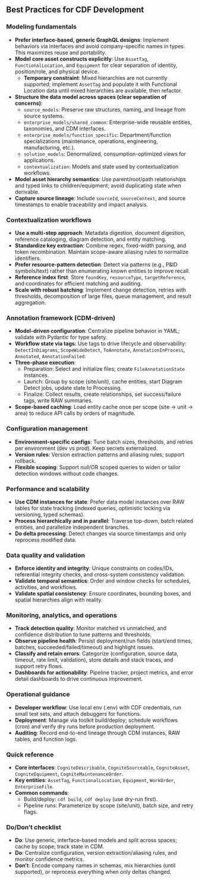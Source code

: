 ## Best Practices for CDF Development

### Modeling fundamentals

- **Prefer interface-based, generic GraphQL designs**: Implement behaviors via interfaces and avoid company-specific names in types. This maximizes reuse and portability.
- **Model core asset constructs explicitly**: Use `AssetTag`, `FunctionalLocation`, and `Equipment` for clear separation of identity, position/role, and physical device.
    - **Temporary constraint**: Mixed hierarchies are not currently supported; implement `AssetTag` and populate it with Functional Location data until mixed hierarchies are available, then refactor.
- **Structure the data model across spaces (clear separation of concerns)**:
    - `source_models`: Preserve raw structures, naming, and lineage from source systems.
    - `enterprise_models/shared_common`: Enterprise-wide reusable entities, taxonomies, and CDM interfaces.
    - `enterprise_models/function_specific`: Department/function specializations (maintenance, operations, engineering, manufacturing, etc.).
    - `solution_models`: Denormalized, consumption-optimized views for applications.
    - `contextualization`: Models and state used by contextualization workflows.
- **Model asset hierarchy semantics**: Use parent/root/path relationships and typed links to children/equipment; avoid duplicating state when derivable.
- **Capture source lineage**: Include `sourceId`, `sourceContext`, and source timestamps to enable traceability and impact analysis.

### Contextualization workflows

- **Use a multi-step approach**: Metadata digestion, document digestion, reference cataloging, diagram detection, and entity matching.
- **Standardize key extraction**: Combine regex, fixed-width parsing, and token recombination. Maintain scope-aware aliasing rules to normalize identifiers.
- **Prefer resource-pattern detection**: Detect via patterns (e.g., P&ID symbols/text) rather than enumerating known entities to improve recall.
- **Reference index first**: Store `foundKey`, `resourceType`, `targetReference`, and coordinates for efficient matching and auditing.
- **Scale with robust batching**: Implement change detection, retries with thresholds, decomposition of large files, queue management, and result aggregation.

### Annotation framework (CDM-driven)

- **Model-driven configuration**: Centralize pipeline behavior in YAML; validate with Pydantic for type safety.
- **Workflow state via tags**: Use tags to drive lifecycle and observability: `DetectInDiagrams`, `ScopeWideDetect`, `ToAnnotate`, `AnnotationInProcess`, `Annotated`, `AnnotationFailed`.
- **Three-phase execution**:
    - Preparation: Select and initialize files; create `FileAnnotationState` instances.
    - Launch: Group by scope (site/unit), cache entities, start Diagram Detect jobs, update state to Processing.
    - Finalize: Collect results, create relationships, set success/failure tags, write RAW summaries.
- **Scope-based caching**: Load entity cache once per scope (site → unit → area) to reduce API calls by orders of magnitude.

### Configuration management

- **Environment-specific configs**: Tune batch sizes, thresholds, and retries per environment (dev vs prod). Keep secrets externalized.
- **Version rules**: Version extraction patterns and aliasing rules; support rollback.
- **Flexible scoping**: Support null/OR scoped queries to widen or tailor detection windows without code changes.

### Performance and scalability

- **Use CDM instances for state**: Prefer data model instances over RAW tables for state tracking (indexed queries, optimistic locking via versioning, typed schemas).
- **Process hierarchically and in parallel**: Traverse top-down, batch related entities, and parallelize independent branches.
- **Do delta processing**: Detect changes via source timestamps and only reprocess modified data.

### Data quality and validation

- **Enforce identity and integrity**: Unique constraints on codes/IDs, referential integrity checks, and cross-system consistency validation.
- **Validate temporal semantics**: Order and window checks for schedules, activities, and workflows.
- **Validate spatial consistency**: Ensure coordinates, bounding boxes, and spatial hierarchies align with reality.

### Monitoring, analytics, and operations

- **Track detection quality**: Monitor matched vs unmatched, and confidence distribution to tune patterns and thresholds.
- **Observe pipeline health**: Persist deployment/run fields (start/end times, batches, succeeded/failed/timeout) and highlight issues.
- **Classify and retain errors**: Categorize (configuration, source data, timeout, rate limit, validation), store details and stack traces, and support retry flows.
- **Dashboards for actionability**: Pipeline tracker, project metrics, and error detail dashboards to drive continuous improvement.

### Operational guidance

- **Developer workflow**: Use local env (.env) with CDF credentials, run small test sets, and attach debuggers for functions.
- **Deployment**: Manage via toolkit build/deploy; schedule workflows (cron) and verify dry runs before production deployment.
- **Auditing**: Record end-to-end lineage through CDM instances, RAW tables, and function logs.

### Quick reference

- **Core interfaces**: `CogniteDescribable`, `CogniteSourceable`, `CogniteAsset`, `CogniteEquipment`, `CogniteMaintenanceOrder`.
- **Key entities**: `AssetTag`, `FunctionalLocation`, `Equipment`, `WorkOrder`, `EnterpriseFile`.
- **Common commands**:
    - Build/deploy: `cdf build`, `cdf deploy` (use dry-run first).
    - Pipeline runs: Parameterize by scope (site/unit), batch size, and retry flags.

### Do/Don’t checklist

- **Do**: Use generic, interface-based models and split across spaces; cache by scope; track state in CDM.
- **Do**: Centralize configuration, version extraction/aliasing rules, and monitor confidence metrics.
- **Don’t**: Encode company names in schemas, mix hierarchies (until supported), or reprocess everything when only deltas changed.


